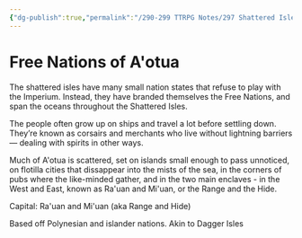 ```yaml
---
{"dg-publish":true,"permalink":"/290-299 TTRPG Notes/297 Shattered Isles/15 The World/Free Nations of A'otua/"}
---
```



# Free Nations of A'otua

The shattered isles have many small nation states that refuse to play with the Imperium. Instead, they have branded themselves the Free Nations, and span the oceans throughout the Shattered Isles.

The people often grow up on ships and travel a lot before settling down. They’re known as corsairs and merchants who live without lightning barriers— dealing with spirits in other ways. 

Much of A'otua is scattered, set on islands small enough to pass unnoticed, on flotilla cities that dissappear into the mists of the sea, in the corners of pubs where the like-minded gather, and in the two main enclaves - in the West and East, known as Ra'uan and Mi'uan, or the Range and the Hide.

Capital: Ra'uan and Mi'uan (aka Range and Hide)

Based off Polynesian and islander nations.
Akin to Dagger Isles